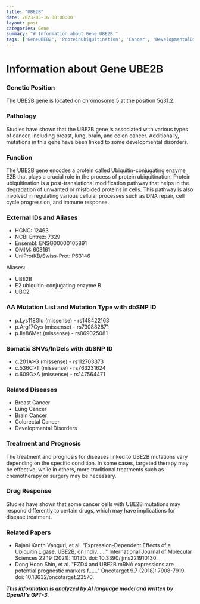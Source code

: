 ```yaml
---
title: "UBE2B"
date: 2023-05-16 00:00:00
layout: post
categories: Gene
summary: "# Information about Gene UBE2B "
tags: ['GeneUBEB2', 'ProteinUbiquitination', 'Cancer', 'DevelopmentalDisorders', 'TargetedTherapy', 'DrugResponse', 'MissenseMutation', 'Prognosis']
---
```


# Information about Gene UBE2B 

### Genetic Position
The UBE2B gene is located on chromosome 5 at the position 5q31.2. 

### Pathology
Studies have shown that the UBE2B gene is associated with various types of cancer, including breast, lung, brain, and colon cancer. Additionally, mutations in this gene have been linked to some developmental disorders.

### Function
The UBE2B gene encodes a protein called Ubiquitin-conjugating enzyme E2B that plays a crucial role in the process of protein ubiquitination. Protein ubiquitination is a post-translational modification pathway that helps in the degradation of unwanted or misfolded proteins in cells. This pathway is also involved in regulating various cellular processes such as DNA repair, cell cycle progression, and immune response.

### External IDs and Aliases
- HGNC: 12463
- NCBI Entrez: 7329
- Ensembl: ENSG00000105891
- OMIM: 603161
- UniProtKB/Swiss-Prot: P63146

Aliases:
- UBE2B
- E2 ubiquitin-conjugating enzyme B
- UBC2

### AA Mutation List and Mutation Type with dbSNP ID
- p.Lys118Glu (missense) - rs148422163
- p.Arg17Cys (missense) - rs730882871
- p.Ile86Met (missense) - rs869025081

### Somatic SNVs/InDels with dbSNP ID
- c.201A>G (missense) - rs112703373
- c.536C>T (missense) - rs763231624
- c.609G>A (missense) - rs147564471

### Related Diseases
- Breast Cancer
- Lung Cancer
- Brain Cancer
- Colorectal Cancer
- Developmental Disorders

### Treatment and Prognosis
The treatment and prognosis for diseases linked to UBE2B mutations vary depending on the specific condition. In some cases, targeted therapy may be effective, while in others, more traditional treatments such as chemotherapy or surgery may be necessary.

### Drug Response
Studies have shown that some cancer cells with UBE2B mutations may respond differently to certain drugs, which may have implications for disease treatment.

### Related Papers
- Rajani Kanth Vanguri, et al. "Expression-Dependent Effects of a Ubiquitin Ligase, UBE2B, on Indiv......" International Journal of Molecular Sciences 22.19 (2021): 10130. doi: 10.3390/ijms221910130.
- Dong Hoon Shin, et al. "FZD4 and UBE2B mRNA expressions are potential prognostic markers f......" Oncotarget 9.7 (2018): 7908-7919. doi: 10.18632/oncotarget.23570.

**_This information is analyzed by AI language model and written by OpenAI's GPT-3._**